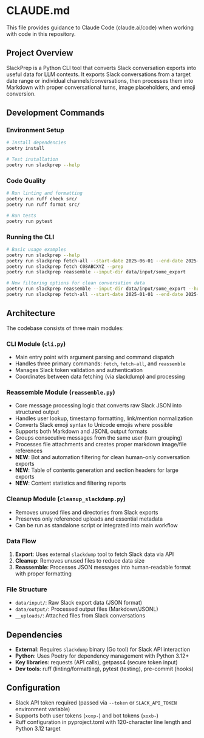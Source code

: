 # CLAUDE.md

This file provides guidance to Claude Code (claude.ai/code) when working with code in this repository.

## Project Overview

SlackPrep is a Python CLI tool that converts Slack conversation exports into useful data for LLM contexts. It exports Slack conversations from a target date range or individual channels/conversations, then processes them into Markdown with proper conversational turns, image placeholders, and emoji conversion.

## Development Commands

### Environment Setup
```bash
# Install dependencies
poetry install

# Test installation
poetry run slackprep --help
```

### Code Quality
```bash
# Run linting and formatting
poetry run ruff check src/
poetry run ruff format src/

# Run tests
poetry run pytest
```

### Running the CLI
```bash
# Basic usage examples
poetry run slackprep --help
poetry run slackprep fetch-all --start-date 2025-06-01 --end-date 2025-07-07 --cleanup --prep
poetry run slackprep fetch C08ABCXYZ --prep
poetry run slackprep reassemble --input-dir data/input/some_export

# New filtering options for clean conversation data
poetry run slackprep reassemble --input-dir data/input/some_export --human-only
poetry run slackprep fetch-all --start-date 2025-01-01 --end-date 2025-09-08 --prep --human-only
```

## Architecture

The codebase consists of three main modules:

### CLI Module (`cli.py`)
- Main entry point with argument parsing and command dispatch
- Handles three primary commands: `fetch`, `fetch-all`, and `reassemble`
- Manages Slack token validation and authentication
- Coordinates between data fetching (via slackdump) and processing

### Reassemble Module (`reassemble.py`)
- Core message processing logic that converts raw Slack JSON into structured output
- Handles user lookup, timestamp formatting, link/mention normalization
- Converts Slack emoji syntax to Unicode emojis where possible
- Supports both Markdown and JSONL output formats
- Groups consecutive messages from the same user (turn grouping)
- Processes file attachments and creates proper markdown image/file references
- **NEW**: Bot and automation filtering for clean human-only conversation exports
- **NEW**: Table of contents generation and section headers for large exports
- **NEW**: Content statistics and filtering reports

### Cleanup Module (`cleanup_slackdump.py`)
- Removes unused files and directories from Slack exports
- Preserves only referenced uploads and essential metadata
- Can be run as standalone script or integrated into main workflow

### Data Flow
1. **Export**: Uses external `slackdump` tool to fetch Slack data via API
2. **Cleanup**: Removes unused files to reduce data size
3. **Reassemble**: Processes JSON messages into human-readable format with proper formatting

### File Structure
- `data/input/`: Raw Slack export data (JSON format)
- `data/output/`: Processed output files (Markdown/JSONL)
- `__uploads/`: Attached files from Slack conversations

## Dependencies

- **External**: Requires `slackdump` binary (Go tool) for Slack API interaction
- **Python**: Uses Poetry for dependency management with Python 3.12+
- **Key libraries**: requests (API calls), getpass4 (secure token input)
- **Dev tools**: ruff (linting/formatting), pytest (testing), pre-commit (hooks)

## Configuration

- Slack API token required (passed via `--token` or `SLACK_API_TOKEN` environment variable)
- Supports both user tokens (`xoxp-`) and bot tokens (`xoxb-`)
- Ruff configuration in pyproject.toml with 120-character line length and Python 3.12 target